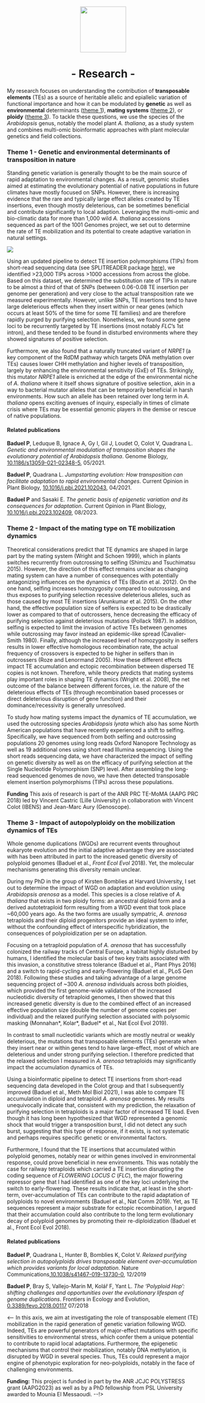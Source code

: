 <br>

<p align="center"><img src="/images/seedling.png" width="120"></p>
<!-- <h1 align="center"> 🔬 <br><br>  </h1>--> 
  <h1 align="center"> - Research -
  </h1>

My research focuses on understanding the contribution of <b>transposable elements</b> (TEs) as a source of heritable allelic and epiallelic variation of functional importance and how it can be modulated by <b>genetic</b> as well as <b>environmental</b> determinants ([theme 1](#theme-1-genetic-and-environmental-determinants-of-transposition-in-nature)),  <b>mating systems</b> ([theme 2](#theme-2-impact-of-the-mating-type-on-te-mobilization-dynamics)), or <b>ploidy</b> ([theme 3](#theme-3-impact-of-autopolyploidy-on-the-epigenetic-control-of-tes)). To tackle these questions, we use the  species of the  <em>Arabidopsis</em> genus, notably the model plant <em>A. thaliana</em>, as a study system and combines multi-omic bioinformatic approaches with plant molecular genetics and field collections.

### Theme 1 - Genetic and environmental determinants of transposition in nature

Standing genetic variation is generally thought to be the main source of rapid adaptation to environmental changes. As a result, genomic studies aimed at estimating the evolutionary potential of native populations in future climates have mostly focused on SNPs. However, there is increasing evidence that the rare and typically large effect alleles created by TE insertions, even though mostly deleterious, can be sometimes beneficial and contribute significantly to local adaption. Leveraging the multi-omic and bio-climatic data for more than 1,000 wild <em>A. thaliana</em> accessions sequenced as part of the 1001 Genomes project, we set out to determine the rate of TE mobilization and its potential to create adaptive variation in natural settings. 

<img align="center" src="/images/GBIO_summary-fig.png" >

Using an updated pipeline to detect TE insertion polymorphisms (TIPs) from short-read sequencing data (see SPLITREADER package [here](code.md)), we identified >23,000 TIPs across >1000 accessions from across the globe. Based on this dataset, we determined the substitution rate of TIPs in nature to be almost a third of that of SNPs (between 0.06-0.08 TE insertion per genome per generation) and very close to the actual transposition rate we measured experimentally. However, unlike SNPs, TE insertions tend to have large deleterious effects when they insert within or near genes (which occurs at least 50% of the time for some TE families) and are therefore rapidly purged by purifying selection. Nonetheless, we found some gene loci to be recurrently targeted by TE insertions (most notably <em>FLC</em>’s 1st intron), and these tended to be found in disturbed environments where they showed signatures of positive selection.

Furthermore, we also found that a naturally truncated variant of <em>NRPE1</em> (a key component of the RdDM pathway which targets DNA methylation over TEs) causes lower CHH methylation and higher levels of transposition, largely by enhancing the environmental sensitivity (GxE) of TEs. Strikingly, this mutator <em>NRPE1</em> allele is enriched at the edge of the environmental niche of <em>A. thaliana</em> where it itself shows signature of positive selection, akin in a way to bacterial mutator alleles that can be temporarily beneficial in harsh environments. How such an allele has been retained over long term in <em>A. thaliana</em> opens exciting avenues of inquiry, especially in times of climate crisis where TEs may be essential genomic players in the demise or rescue of native populations.

#### Related publications

**Baduel P**, Leduque B, Ignace A, Gy I, Gil J, Loudet O, Colot V, Quadrana L. _Genetic and environmental modulation of transposition shapes the evolutionary potential of Arabidopsis thaliana_. Genome Biology, [10.1186/s13059-021-02348-5](https://doi.org/10.1186/s13059-021-02348-5), 05/2021. 

**Baduel P**, Quadrana L. _Jumpstarting evolution: How transposition can facilitate adaptation to rapid environmental changes_. Current Opinion in Plant Biology, [10.1016/j.pbi.2021.102043](https://doi.org/10.1016/j.pbi.2021.102043), 04/2021.

**Baduel P** and Sasaki E. _The genetic basis of epigenetic variation and its consequences for adaptation_. Current Opinion in Plant Biology, [10.1016/j.pbi.2023.102409](https://doi.org/10.1016/j.pbi.2023.102409), 08/2023.

### Theme 2 - Impact of the mating type on TE mobilization dynamics

Theoretical considerations predict that TE dynamics are shaped in large part by the mating system (Wright and Schoen 1999), which in plants switches recurrently from outcrossing to selfing (Shimizu and Tsuchimatsu 2015). However, the direction of this effect remains unclear as changing mating system can have a number of consequences with potentially antagonizing influences on the dynamics of TEs (Boutin et al. 2012). On the one hand, selfing increases homozygosity compared to outcrossing, and thus exposes to purifying selection recessive deleterious alleles, such as those caused by most TE insertions (Arunkumar et al. 2015). On the other hand, the effective population size of selfers is expected to be drastically lower as compared to that of outcrossers, hence decreasing the efficacy of purifying selection against deleterious mutations (Pollack 1987). In addition, selfing is expected to limit the invasion of active TEs between genomes while outcrossing may favor instead an epidemic-like spread (Cavalier-Smith 1980). Finally, although the increased level of homozygosity in selfers results in lower effective homologous recombination rate, the actual frequency of crossovers is expected to be higher in selfers than in outcrossers (Roze and Lenormand 2005). How these different effects impact TE accumulation and ectopic recombination between dispersed TE copies is not known. Therefore, while theory predicts that mating systems play important roles in shaping TE dynamics (Wright et al. 2008), the net outcome of the balance between different forces, i.e. the nature of the deleterious effects of TEs (through recombination based processes or direct deleterious disruption of gene function) and their dominance/recessivity is generally unresolved.  

To study how mating systems impact the dynamics of TE accumulation, we used the outcrossing species _Arabidopsis lyrata_ which also has some North American populations that have recently experienced a shift to selfing. Specifically, we have sequenced from both selfing and outcrossing populations 20 genomes using long reads Oxford Nanopore Technology as well as 19 additional ones using short read Illumina sequencing. Using the short reads sequencing data, we have characterized the impact of selfing on genetic diversity as well as on the efficacy of purifying selection at the Single Nucleotide Polymorphism (SNP) level. After assembling the long-read sequenced genomes de novo, we have then detected transposable element insertion polymorphisms (TIPs) across these populations.

**Funding** This axis of research is part of the ANR PRC TE-MoMA (AAPG PRC 2018) led by Vincent Castric (Lille University) in collaboration with Vincent Colot (IBENS) and Jean-Marc Aury (Genoscope).

### Theme 3 - Impact of autopolyploidy on the mobilization dynamics of TEs 

Whole genome duplications (WGDs) are recurrent events throughout eukaryote evolution and the initial adaptive advantage they are associated with has been attributed in part to the increased genetic diversity of polyploid genomes (Baduel et al., _Front Ecol Evol_ 2018). Yet, the molecular mechanisms generating this diversity remain unclear. 

During my PhD in the group of Kirsten Bomblies at Harvard University, I set out to determine the impact of WGD on adaptation and evolution using _Arabidopsis arenosa_ as a model. This species is a close relative of _A. thaliana_ that exists in two ploidy forms: an ancestral diploid form and a derived autotetraploid form resulting from a WGD event that took place ~60,000 years ago. As the two forms are usually sympatric, _A. arenosa_ tetraploids and their diploid progenitors provide an ideal system to infer, without the confounding effect of interspecific hybridization, the consequences of polyploidization per se on adaptation.

Focusing on a tetraploid population of _A. arenosa_ that has successfully colonized the railway tracks of Central Europe, a habitat highly disturbed by humans, I identified the molecular basis of two key traits associated with this invasion, a constitutive stress tolerance (Baduel et al., Plant Phys 2016) and a switch to rapid-cycling and early-flowering (Baduel et al., PLoS Gen 2018). Following these studies and taking advantage of a large genome sequencing project of ~300 _A. arenosa_ individuals across both ploidies, which provided the first genome-wide validation of the increased nucleotidic diversity of tetraploid genomes, I then showed that this increased genetic diversity is due to the combined effect of an increased effective population size (double the number of genome copies per individual) and the relaxed purifying selection associated with polysomic masking (Monnahan*, Kolar*, Baduel* et al., Nat Ecol Evol 2019). 

In contrast to small nucleotidic variants which are mostly neutral or weakly deleterious, the mutations that transposable elements (TEs) generate when they insert near or within genes tend to have large-effect, most of which are deleterious and under strong purifying selection. I therefore predicted that the relaxed selection I measured in _A. arenosa_ tetraploids may significantly impact the accumulation dynamics of TEs.

Using a bioinformatic pipeline to detect TE insertions from short-read sequencing data developed in the Colot group and that I subsequently improved (Baduel et al., Meth Mol Biol 2021), I was able to compare TE accumulation in diploid and tetraploid _A. arenosa_ genomes. My results unequivocally indicate that, consistent with my prediction, the relaxation of purifying selection in tetraploids is a major factor of increased TE load. Even though it has long been hypothesized that WGD represented a genomic shock that would trigger a transposition burst, I did not detect any such burst, suggesting that this type of response, if it exists, is not systematic and perhaps requires specific genetic or environmental factors. 

Furthermore, I found that the TE insertions that accumulated within polyploid genomes, notably near or within genes involved in environmental response, could prove beneficial in new environments. This was notably the case for railway tetraploids which carried a TE insertion disrupting the coding sequence of _FLOWERING LOCUS C_ (_FLC_), the major flowering repressor gene that I had identified as one of the key loci underlying the switch to early-flowering. These results indicate that, at least in the short-term, over-accumulation of TEs can contribute to the rapid adaptation of polyploids to novel environments (Baduel et al., Nat Comm 2019). Yet, as TE sequences represent a major substrate for ectopic recombination, I argued that their accumulation could also contribute to the long term evolutionary decay of polyploid genomes by promoting their re-diploidization (Baduel et al., Front Ecol Evol 2018). 

#### Related publications

**Baduel P**, Quadrana L, Hunter B, Bomblies K, Colot V. _Relaxed purifying selection in autopolyploids drives transposable element over-accumulation which provides variants for local adaptation_. Nature Communications,[10.1038/s41467-019-13730-0](https://doi.org/10.1038/s41467-019-13730-0), 12/2019
 
**Baduel P**, Bray S, Vallejo-Marin M, Kolář F, Yant L. _The ‘Polyploid Hop’: shifting challenges and opportunities over the evolutionary lifespan of genome duplications_. Frontiers in Ecology and Evolution, [0.3389/fevo.2018.00117](https://doi.org/10.3389/fevo.2018.00117) 07/2018

<-- In this axis, we aim at investigating the role of transposable element (TE) mobilization in the rapid generation of genetic variation following WGD. Indeed, TEs are powerful generators of major-effect mutations with specific sensitivities to environmental stress, which confer them a unique potential to contribute to rapid local adaptations. Furthermore, the epigenetic mechanisms that control their mobilization, notably DNA methylation, is disrupted by WGD in several species. Thus, TEs could represent a major engine of phenotypic exploration for neo-polyploids, notably in the face of challenging environments.

<b>Funding:</b> This project is funded in part by the ANR JCJC POLYSTRESS grant (AAPG2023) as well as by a PhD fellowship from PSL University awarded to Mounia El Messaoudi.  --!>



